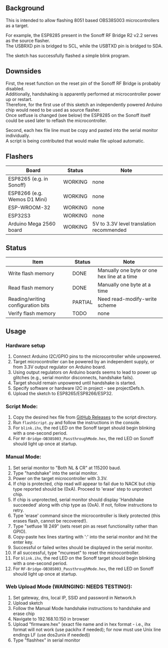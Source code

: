 ## Background
This is intended to allow flashing 8051 based OBS38S003 microcontrollers as a target.  

For example, the ESP8285 present in the Sonoff RF Bridge R2 v2.2 serves as the source flasher.  
The USBRXD pin is bridged to SCL, while the USBTXD pin is bridged to SDA.  

The sketch has successfully flashed a simple blink program.  

## Downsides
First, the reset function on the reset pin of the Sonoff RF Bridge is probably disabled.  
Additionally, handshaking is apparently performed at microcontroller power up or restart.  
Therefore, for the first use of this sketch an independently powered Arduino chip would need to be used as source flasher.  
Once setfuse is changed (see below) the ESP8285 on the Sonoff itself could be used later to reflash the microcontroller.  

Second, each hex file line must be copy and pasted into the serial monitor individually.  
A script is being contributed that would make file upload automatic.  

## Flashers
| Board | Status | Note | 
| ------------- | ------------- | ------------- | 
|  ESP8265 (e.g. in Sonoff) | WORKING  | none | 
|  ESP8266 (e.g. Wemos D1 Mini) | WORKING  | none | 
|  ESP-WROOM-32 | WORKING  | none | 
|  ESP32S3 | WORKING  | none | 
|  Arduino Mega 2560 board | WORKING | 5V to 3.3V level translation recommended |

## Status
| Item | Status | Note | 
| ------------- | ------------- | ------------- | 
|  Write flash memory | DONE  | Manually one byte or one hex line at a time | 
|  Read flash memory | DONE  | Manually one byte at a time | 
|  Reading/writing configuration bits | PARTIAL  | Need read-modify-write scheme | 
|  Verify flash memory | TODO  | none | 
## Usage

### Hardware setup
1. Connect Arduino I2C/GPIO pins to the microcontroller while unpowered.  
2. Target microcontroller can be powered by an independent supply, or from 3.3V output regulator on Arduino board.  
3. Using output regulators on Arduino boards seems to lead to power up glitches (e.g., serial monitor disconnects, handshake fails).  
4. Target should remain unpowered until handshake is started.  
5. Specify software or hardware I2C in project - see projectDefs.h.  
6. Upload the sketch to ESP8265/ESP8266/ESP32.  

### Script Mode:
1. Copy the desired hex file from [GitHub Releases](https://github.com/mightymos/RF-Bridge-OB38S003/releases) to the script directory.
2. Run `flashScript.py` and follow the instructions in the console.
3. For `blink.ihx`, the red LED on the Sonoff target should begin blinking with a one-second period.
4. For `RF-Bridge-OB38S003_PassthroughMode.hex`, the red LED on Sonoff should light up once at startup.

### Manual Mode:

1. Set serial monitor to "Both NL & CR" at 115200 baud.
2. Type "handshake" into the serial monitor.
3. Power on the target microcontroller with 3.3V.
4. If chip is protected, chip read will appear to fail due to NACK but chip type reported should be (0xA). Proceed to 'erase' step to unprotect chip.
5. If chip is unprotected, serial monitor should display 'Handshake succeeded' along with chip type as (0xA). If not, follow instructions to retry.
6. Type 'erase' command since the microcontroller is likely protected (this erases flash, cannot be recovered!).
7. Type "setfuse 18 249" (sets reset pin as reset functionality rather than GPIO).
8. Copy-paste hex lines starting with ':' into the serial monitor and hit the enter key.
9. Successful or failed writes should be displayed in the serial monitor.
10. If all successful, type "mcureset" to reset the microcontroller.
11. For `blink.ihx`, the red LED on the Sonoff target should begin blinking with a one-second period.
12. For `RF-Bridge-OB38S003_PassthroughMode.hex`, the red LED on Sonoff should light up once at startup.

### Web Upload Mode (WARNGING: NEEDS TESTING!):
1. Set gateway, dns, local IP, SSID and password in Network.h
2. Upload sketch
3. Follow the Manual Mode handshake instructions to handshake and erase chip
4. Navigate to 192.168.10.150 in browser
5. Upload "firmware.hex" (exact file name and in hex format - i.e., ihx format will not work (use packihx if needed); for now must use Unix line endings LF (use dos2unix if needed))
6. Type "flashhex" in serial monitor